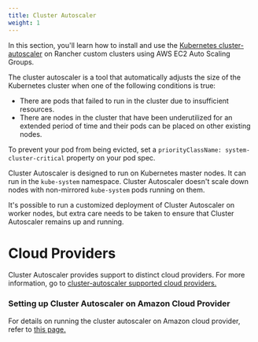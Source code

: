 ```yaml
---
title: Cluster Autoscaler
weight: 1
---
```


In this section, you'll learn how to install and use the [Kubernetes cluster-autoscaler](https://github.com/kubernetes/autoscaler/blob/master/cluster-autoscaler/) on Rancher custom clusters using AWS EC2 Auto Scaling Groups.

The cluster autoscaler is a tool that automatically adjusts the size of the Kubernetes cluster when one of the following conditions is true:

* There are pods that failed to run in the cluster due to insufficient resources.
* There are nodes in the cluster that have been underutilized for an extended period of time and their pods can be placed on other existing nodes.

To prevent your pod from being evicted, set a `priorityClassName: system-cluster-critical` property on your pod spec.

Cluster Autoscaler is designed to run on Kubernetes master nodes. It can run in the `kube-system` namespace. Cluster Autoscaler doesn't scale down nodes with non-mirrored `kube-system` pods running on them.

It's possible to run a customized deployment of Cluster Autoscaler on worker nodes, but extra care needs to be taken to ensure that Cluster Autoscaler remains up and running.

# Cloud Providers

Cluster Autoscaler provides support to distinct cloud providers. For more information, go to [cluster-autoscaler supported cloud providers.](https://github.com/kubernetes/autoscaler/tree/master/cluster-autoscaler#deployment)

### Setting up Cluster Autoscaler on Amazon Cloud Provider

For details on running the cluster autoscaler  on Amazon cloud provider, refer to [this page.](https://rancher.com/docs/rancher/v2.6/en/cluster-admin/cluster-autoscaler/amazon)
